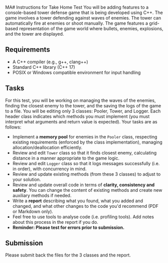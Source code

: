 MA# Instructions for Take Home Test
You will be adding features to a console-based tower defense game that is being developed using C++.
The game involves a tower defending against waves of enemies. The tower can automatically fire at enemies or shoot manually. The game features a grid-based representation of the game world where bullets, enemies, explosions, and the tower are displayed.

## Requirements

- A C++ compiler (e.g., g++, clang++)
- Standard C++ library (C++ 17)
- POSIX or Windows compatible environment for input handling

## Tasks

For this test, you will be working on managing the waves of the enemies, finding the closest enemy to the tower, and the saving the logs of the game to a file.
You will be editing only 3 classes: Pooler, Tower, and Logger. Each header class indicates which methods you must implement (you must interpret what arguments and return value is expected). Your tasks are as follows:

- Implement a **memory pool** for enemies in the ``Pooler`` class, respecting existing requirements (enforced by the class implementation), managing allocation/deallocation efficiently.
- Review and edit ``Tower`` class so that it finds closest enemy, calculating distance in a manner appropriate to the game logic.
- Review and edit ``Logger`` class so that it logs messages successfully (i.e. in order), with concurrency in mind.
- Review and update existing methods (from these 3 classes) to adjust to your solution.
- Review and update overall code in terms of **clarity, consistency and safety**. You can change the content of existing methods and create new auxiliary methods if needed.
- Write a **report** describing what you found, what you added and changed, and what other changes to the code you'd recommend (PDF or Markdown only).
- Feel free to use tools to analyse code (i.e. profiling tools). Add notes about this process in the report if you do.
- **Reminder: Please test for errors prior to submission.**


## Submission
Please submit back the files for the 3 classes and the report.
